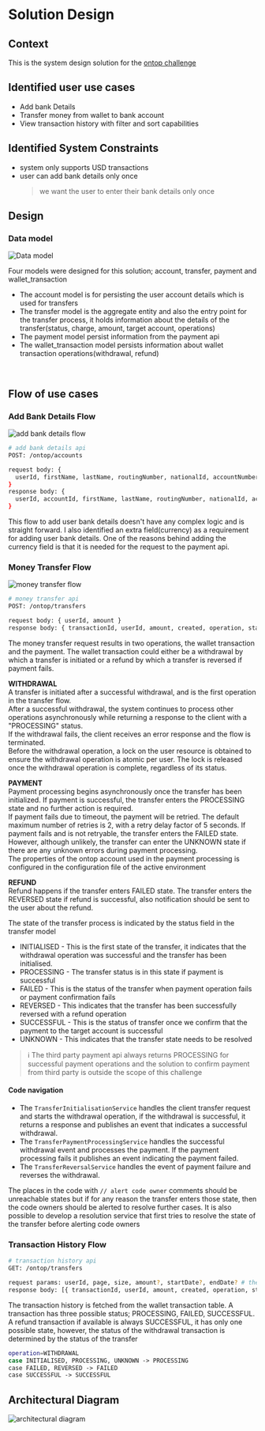 # Solution Design

## Context
This is the system design solution for the [ontop challenge](ontop-challenge.pdf)

## Identified user use cases
- Add bank Details
- Transfer money from wallet to bank account
- View transaction history with filter and sort capabilities

## Identified System Constraints
- system only supports USD transactions
- user can add bank details only once
  >we want the user to enter their bank details only once


## Design
### Data model
![Data model](data-model.png)

Four models were designed for this solution; account, transfer, payment and wallet_transaction
- The account model is for persisting the user account details which is used for transfers
- The transfer model is the aggregate entity and also the entry point for the transfer process, it holds information about the details of the transfer(status, charge, amount, target account, operations)
- The payment model persist information from the payment api
- The wallet_transaction model persists information about wallet transaction operations(withdrawal, refund)

<br/>

## Flow of use cases
### Add Bank Details Flow
![add bank details flow](user-add-bank-details-flow.png)
```bash
# add bank details api
POST: /ontop/accounts

request body: {
  userId, firstName, lastName, routingNumber, nationalId, accountNumber, bankName, currency
}
response body: {
  userId, accountId, firstName, lastName, routingNumber, nationalId, accountNumber, bankName, currency
}
```
This flow to add user bank details doesn't have any complex logic and is straight forward. I also identified an extra field(currency) as a requirement for adding user bank details. One of the reasons behind adding the currency field is that it is needed for the request to the payment api.

### Money Transfer Flow
![money transfer flow](money-transfer-flow.png)

```bash
# money transfer api
POST: /ontop/transfers

request body: { userId, amount }
response body: { transactionId, userId, amount, created, operation, status }
```
The money transfer request results in two operations, the wallet transaction and the payment.
The wallet transaction could either be a withdrawal by which a transfer is initiated or a refund by which a transfer is reversed if payment fails.

**WITHDRAWAL**\
A transfer is initiated after a successful withdrawal, and is the first operation in the transfer flow.\
After a successful withdrawal, the system continues to process other operations asynchronously while returning a response to the client with a "PROCESSING" status.\
If the withdrawal fails, the client receives an error response and the flow is terminated.\
Before the withdrawal operation, a lock on the user resource is obtained to ensure the withdrawal operation is atomic per user.
The lock is released once the withdrawal operation is complete, regardless of its status.

**PAYMENT** \
Payment processing begins asynchronously once the transfer has been initialized. If payment is successful, the transfer enters the PROCESSING state and no further action is required.\
If payment fails due to timeout, the payment will be retried. The default maximum number of retries is 2, with a retry delay factor of 5 seconds. If payment fails and is not retryable, the transfer enters the FAILED state.\
However, although unlikely, the transfer can enter the UNKNOWN state if there are any unknown errors during payment processing.\
The properties of the ontop account used in the payment processing is configured in the configuration file of the active environment

**REFUND** \
Refund happens if the transfer enters FAILED state. The transfer enters the REVERSED state if refund is successful, also notification should be sent to the user about the refund.

The state of the transfer process is indicated by the status field in the transfer model
- INITIALISED - This is the first state of the transfer, it indicates that the withdrawal operation was successful and the transfer has been initialised.
- PROCESSING - The transfer status is in this state if payment is successful
- FAILED - This is the status of the transfer when payment operation fails or payment confirmation fails
- REVERSED - This indicates that the transfer has been successfully reversed with a refund operation
- SUCCESSFUL - This is the status of transfer once we confirm that the payment to the target account is successful
- UNKNOWN - This indicates that the transfer state needs to be resolved
>ℹ️ The third party payment api always returns PROCESSING for successful payment operations and the solution to confirm payment 
> from third party is outside the scope of this challenge

#### Code navigation
- The `TransferInitialisationService` handles the client transfer request and starts the withdrawal operation, if the withdrawal is successful, it returns a response and publishes an event that indicates a successful withdrawal.
- The `TransferPaymentProcessingService` handles the successful withdrawal event and processes the payment. If the payment processing fails it publishes an event indicating the payment failed.
- The `TransferReversalService` handles the event of payment failure and reverses the withdrawal.

The places in the code with `// alert code owner` comments should be unreachable states but if for any reason the transfer enters those state, then the code owners should be alerted to resolve further cases.
It is also possible to develop a resolution service that first tries to resolve the state of the transfer before alerting code owners


### Transaction History Flow
```bash
# transaction history api
GET: /ontop/transfers

request params: userId, page, size, amount?, startDate?, endDate? # the fields marked with question mark are optional others are required
response body: [{ transactionId, userId, amount, created, operation, status }] # sorted descending by creation date
```
The transaction history is fetched from the wallet transaction table. A transaction has three possible status; PROCESSING, FAILED, SUCCESSFUL.\
A refund transaction if available is always SUCCESSFUL, it has only one possible state, however, the status of the withdrawal transaction is determined by the status of the transfer
```bash
operation=WITHDRAWAL
case INITIALISED, PROCESSING, UNKNOWN -> PROCESSING
case FAILED, REVERSED -> FAILED
case SUCCESSFUL -> SUCCESSFUL
```

## Architectural Diagram
![architectural diagram](architectural-diagram.png)
